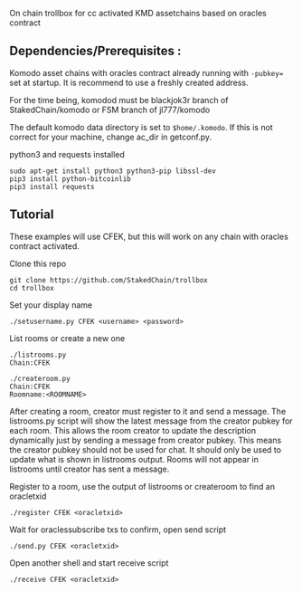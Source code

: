 On chain trollbox for cc activated KMD assetchains based on oracles contract

## Dependencies/Prerequisites :
Komodo asset chains with oracles contract already running with `-pubkey=` set at startup. It is recommend to use a freshly created address. 

For the time being, komodod must be blackjok3r branch of StakedChain/komodo or FSM branch of jl777/komodo

The default komodo data directory is set to `$home/.komodo`. If this is not correct for your machine, change ac_dir in getconf.py. 

python3 and requests installed 
```shell 
sudo apt-get install python3 python3-pip libssl-dev
pip3 install python-bitcoinlib
pip3 install requests
```

## Tutorial
These examples will use CFEK, but this will work on any chain with oracles contract activated.

Clone this repo
```shell
git clone https://github.com/StakedChain/trollbox
cd trollbox
```

Set your display name
```shell
./setusername.py CFEK <username> <password>
```

List rooms or create a new one
```shell
./listrooms.py
Chain:CFEK
```
```shell
./createroom.py 
Chain:CFEK
Roomname:<ROOMNAME>
```
After creating a room, creator must register to it and send a message. The listrooms.py script will show the latest message from the creator pubkey for each room. This allows the room creator to update the description dynamically just by sending a message from creator pubkey. This means the creator pubkey should not be used for chat. It should only be used to update what is shown in listrooms output. Rooms will not appear in listrooms until creator has sent a message.

Register to a room, use the output of listrooms or createroom to find an oracletxid
```shell
./register CFEK <oracletxid>
```

Wait for oraclessubscribe txs to confirm, open send script
```shell
./send.py CFEK <oracletxid>
```

Open another shell and start receive script
```shell
./receive CFEK <oracletxid>
```
